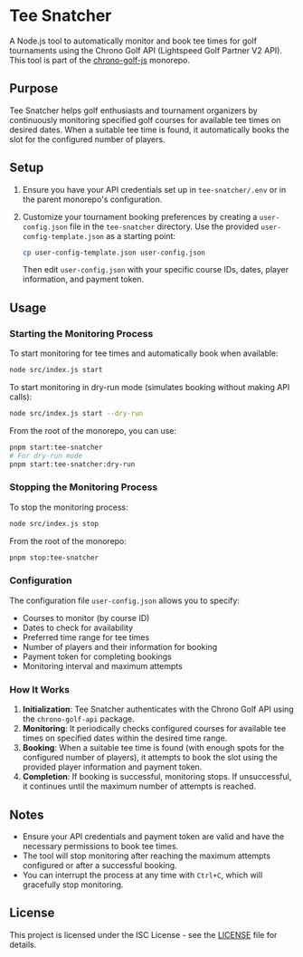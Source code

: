 # Tee Snatcher

A Node.js tool to automatically monitor and book tee times for golf tournaments using the Chrono Golf API (Lightspeed Golf Partner V2 API). This tool is part of the [chrono-golf-js](../index.md) monorepo.

## Purpose

Tee Snatcher helps golf enthusiasts and tournament organizers by continuously monitoring specified golf courses for available tee times on desired dates. When a suitable tee time is found, it automatically books the slot for the configured number of players.

## Setup

1. Ensure you have your API credentials set up in `tee-snatcher/.env` or in the parent monorepo's configuration.

2. Customize your tournament booking preferences by creating a `user-config.json` file in the `tee-snatcher` directory. Use the provided `user-config-template.json` as a starting point:

   ```bash
   cp user-config-template.json user-config.json
   ```

   Then edit `user-config.json` with your specific course IDs, dates, player information, and payment token.

## Usage

### Starting the Monitoring Process

To start monitoring for tee times and automatically book when available:

```bash
node src/index.js start
```

To start monitoring in dry-run mode (simulates booking without making API calls):

```bash
node src/index.js start --dry-run
```

From the root of the monorepo, you can use:

```bash
pnpm start:tee-snatcher
# For dry-run mode
pnpm start:tee-snatcher:dry-run
```

### Stopping the Monitoring Process

To stop the monitoring process:

```bash
node src/index.js stop
```

From the root of the monorepo:

```bash
pnpm stop:tee-snatcher
```

### Configuration

The configuration file `user-config.json` allows you to specify:
- Courses to monitor (by course ID)
- Dates to check for availability
- Preferred time range for tee times
- Number of players and their information for booking
- Payment token for completing bookings
- Monitoring interval and maximum attempts

### How It Works

1. **Initialization**: Tee Snatcher authenticates with the Chrono Golf API using the `chrono-golf-api` package.
2. **Monitoring**: It periodically checks configured courses for available tee times on specified dates within the desired time range.
3. **Booking**: When a suitable tee time is found (with enough spots for the configured number of players), it attempts to book the slot using the provided player information and payment token.
4. **Completion**: If booking is successful, monitoring stops. If unsuccessful, it continues until the maximum number of attempts is reached.

## Notes

- Ensure your API credentials and payment token are valid and have the necessary permissions to book tee times.
- The tool will stop monitoring after reaching the maximum attempts configured or after a successful booking.
- You can interrupt the process at any time with `Ctrl+C`, which will gracefully stop monitoring.

## License

This project is licensed under the ISC License - see the [LICENSE](../../LICENSE) file for details.

